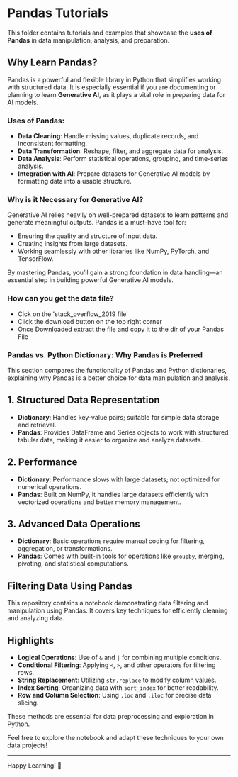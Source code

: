 # Pandas Tutorials

This folder contains tutorials and examples that showcase the **uses of Pandas** in data manipulation, analysis, and preparation.

## Why Learn Pandas?

Pandas is a powerful and flexible library in Python that simplifies working with structured data. It is especially essential if you are documenting or planning to learn **Generative AI**, as it plays a vital role in preparing data for AI models.

### Uses of Pandas:
- **Data Cleaning**: Handle missing values, duplicate records, and inconsistent formatting.
- **Data Transformation**: Reshape, filter, and aggregate data for analysis.
- **Data Analysis**: Perform statistical operations, grouping, and time-series analysis.
- **Integration with AI**: Prepare datasets for Generative AI models by formatting data into a usable structure.

### Why is it Necessary for Generative AI?
Generative AI relies heavily on well-prepared datasets to learn patterns and generate meaningful outputs. Pandas is a must-have tool for:
- Ensuring the quality and structure of input data.
- Creating insights from large datasets.
- Working seamlessly with other libraries like NumPy, PyTorch, and TensorFlow.

By mastering Pandas, you’ll gain a strong foundation in data handling—an essential step in building powerful Generative AI models.

### How can you get the data file?
- Cick on the 'stack_overflow_2019 file'
- Click the download button on the top right corner
- Once Downloaded extract the file and copy it to the dir of your Pandas File

### Pandas vs. Python Dictionary: Why Pandas is Preferred  

This section compares the functionality of Pandas and Python dictionaries, explaining why Pandas is a better choice for data manipulation and analysis.

## 1. Structured Data Representation  
- **Dictionary**: Handles key-value pairs; suitable for simple data storage and retrieval.  
- **Pandas**: Provides DataFrame and Series objects to work with structured tabular data, making it easier to organize and analyze datasets.

## 2. Performance  
- **Dictionary**: Performance slows with large datasets; not optimized for numerical operations.  
- **Pandas**: Built on NumPy, it handles large datasets efficiently with vectorized operations and better memory management.

## 3. Advanced Data Operations  
- **Dictionary**: Basic operations require manual coding for filtering, aggregation, or transformations.  
- **Pandas**: Comes with built-in tools for operations like `groupby`, merging, pivoting, and statistical computations.

## Filtering Data Using Pandas

This repository contains a notebook demonstrating data filtering and manipulation using Pandas. It covers key techniques for efficiently cleaning and analyzing data.

## Highlights

- **Logical Operations**: Use of `&` and `|` for combining multiple conditions.
- **Conditional Filtering**: Applying `<`, `>`, and other operators for filtering rows.
- **String Replacement**: Utilizing `str.replace` to modify column values.
- **Index Sorting**: Organizing data with `sort_index` for better readability.
- **Row and Column Selection**: Using `.loc` and `.iloc` for precise data slicing.

These methods are essential for data preprocessing and exploration in Python.

Feel free to explore the notebook and adapt these techniques to your own data projects!



---

Happy Learning! 🚀
